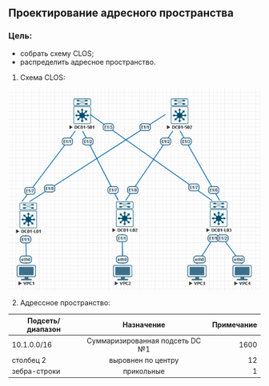 ## **Проектирование адресного пространства**

### **Цель:**

  * cобрать схему CLOS;
  * распределить адресное пространство.


1. Схема CLOS:

![hw1_img1](HW1_CLOS.png)

2. Адрессное пространство:

| Подсеть/диапазон |     Назначение     | Примечание |
| -----------------|:------------------:| ----------:|
| 10.1.0.0/16      | Суммаризированная подсеть DC №1    |       1600 |
| столбец 2        | выровнен по центру |         12 |
| зебра-строки     | прикольные         |          1 |
